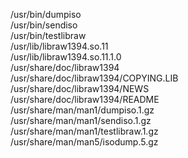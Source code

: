 /usr/bin/dumpiso  
/usr/bin/sendiso  
/usr/bin/testlibraw  
/usr/lib/libraw1394.so.11  
/usr/lib/libraw1394.so.11.1.0  
/usr/share/doc/libraw1394  
/usr/share/doc/libraw1394/COPYING.LIB  
/usr/share/doc/libraw1394/NEWS  
/usr/share/doc/libraw1394/README  
/usr/share/man/man1/dumpiso.1.gz  
/usr/share/man/man1/sendiso.1.gz  
/usr/share/man/man1/testlibraw.1.gz  
/usr/share/man/man5/isodump.5.gz  
